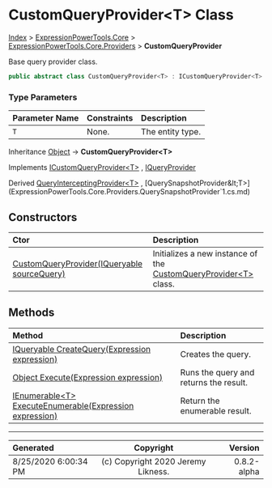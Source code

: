 ﻿# CustomQueryProvider&lt;T> Class

[Index](../index.md) > [ExpressionPowerTools.Core](ExpressionPowerTools.Core.a.md) > [ExpressionPowerTools.Core.Providers](ExpressionPowerTools.Core.Providers.n.md) > **CustomQueryProvider<T>**

Base query provider class.

```csharp
public abstract class CustomQueryProvider<T> : ICustomQueryProvider<T>
```

### Type Parameters

| Parameter Name | Constraints | Description |
| :-- | :-- | :-- |
| `T` | None. | The entity type. |

Inheritance [Object](https://docs.microsoft.com/dotnet/api/system.object) → **CustomQueryProvider&lt;T>**

Implements  [ICustomQueryProvider&lt;T>](ExpressionPowerTools.Core.Signatures.ICustomQueryProvider`1.i.md) ,  [IQueryProvider](https://docs.microsoft.com/dotnet/api/system.linq.iqueryprovider) 

Derived  [QueryInterceptingProvider&lt;T>](ExpressionPowerTools.Core.Providers.QueryInterceptingProvider`1.cs.md) ,  [QuerySnapshotProvider&lt;T>](ExpressionPowerTools.Core.Providers.QuerySnapshotProvider`1.cs.md) 

## Constructors

| Ctor | Description |
| :-- | :-- |
| [CustomQueryProvider(IQueryable sourceQuery)](ExpressionPowerTools.Core.Providers.CustomQueryProvider`1.ctor.md#customqueryprovideriqueryable-sourcequery) | Initializes a new instance of the [CustomQueryProvider&lt;T>](ExpressionPowerTools.Core.Providers.CustomQueryProvider`1.cs.md) class. |
## Methods

| Method | Description |
| :-- | :-- |
| [IQueryable CreateQuery(Expression expression)](ExpressionPowerTools.Core.Providers.CustomQueryProvider`1.CreateQuery.m.md) | Creates the query. |
| [Object Execute(Expression expression)](ExpressionPowerTools.Core.Providers.CustomQueryProvider`1.Execute.m.md) | Runs the query and returns the result. |
| [IEnumerable&lt;T> ExecuteEnumerable(Expression expression)](ExpressionPowerTools.Core.Providers.CustomQueryProvider`1.ExecuteEnumerable.m.md) | Return the enumerable result. |

---

| Generated | Copyright | Version |
| :-- | :-: | --: |
| 8/25/2020 6:00:34 PM | (c) Copyright 2020 Jeremy Likness. | 0.8.2-alpha |
